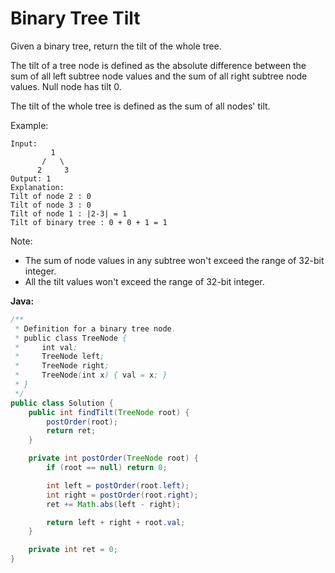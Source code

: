 # Binary Tree Tilt

Given a binary tree, return the tilt of the whole tree.

The tilt of a tree node is defined as the absolute difference between the sum of all left subtree node values and the sum of all right subtree node values. Null node has tilt 0.

The tilt of the whole tree is defined as the sum of all nodes' tilt.

Example:

    Input:
             1
           /   \
          2     3
    Output: 1
    Explanation:
    Tilt of node 2 : 0
    Tilt of node 3 : 0
    Tilt of node 1 : |2-3| = 1
    Tilt of binary tree : 0 + 0 + 1 = 1

Note:

- The sum of node values in any subtree won't exceed the range of 32-bit integer.
- All the tilt values won't exceed the range of 32-bit integer.

**Java:**
```java
/**
 * Definition for a binary tree node.
 * public class TreeNode {
 *     int val;
 *     TreeNode left;
 *     TreeNode right;
 *     TreeNode(int x) { val = x; }
 * }
 */
public class Solution {
    public int findTilt(TreeNode root) {
        postOrder(root);
        return ret;
    }

    private int postOrder(TreeNode root) {
        if (root == null) return 0;

        int left = postOrder(root.left);
        int right = postOrder(root.right);
        ret += Math.abs(left - right);

        return left + right + root.val;
    }

    private int ret = 0;
}
```
